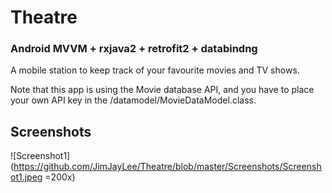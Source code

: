 # Theatre
### Android MVVM + rxjava2 + retrofit2 + databindng
A mobile station to keep track of your favourite movies and TV shows.

Note that this app is using the Movie database API, and you have to place your own API key in the /datamodel/MovieDataModel.class.

## Screenshots
![Screenshot1](https://github.com/JimJayLee/Theatre/blob/master/Screenshots/Screenshot1.jpeg =200x)
